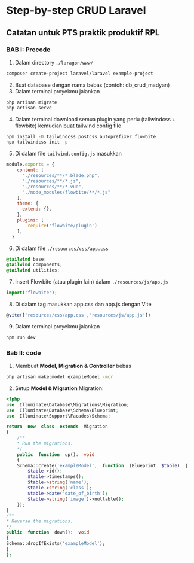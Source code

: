 # Step-by-step CRUD Laravel 
## Catatan untuk PTS praktik produktif RPL
### BAB I: Precode
 1. Dalam directory `./laragon/www/`
```bash
composer create-project laravel/laravel example-project
```
2. Buat database dengan nama bebas (contoh: db_crud_madyan)
3. Dalam terminal proyekmu jalankan 
```bash
php artisan migrate
php artisan serve
```
4. Dalam terminal download semua plugin yang perlu (tailwindcss + flowbite) kemudian buat tailwind config file
```bash
npm install -D tailwindcss postcss autoprefixer flowbite
npx tailwindcss init -p
```
5. Di dalam file `tailwind.config.js` masukkan
```javascript
module.exports = {
    content: [
      "./resources/**/*.blade.php",
      "./resources/**/*.js",
      "./resources/**/*.vue",
      "./node_modules/flowbite/**/*.js"
    ],
    theme: {
      extend: {},
    },
    plugins: [
        require('flowbite/plugin')
    ],
  }
```
6. Di dalam file `./resources/css/app.css`
```css
@tailwind base;  
@tailwind components;  
@tailwind utilities;  
```
7. Insert Flowbite (atau plugin lain) dalam `./resources/js/app.js`
```javascript
import('flowbite');
```
8. Di dalam tag <head></head> masukkan app.css dan app.js dengan Vite
```js
@vite(['resources/css/app.css','resources/js/app.js'])
```
9. Dalam terminal proyekmu jalankan 
 ```bash
 npm run dev
 ```

### Bab II: code
1. Membuat **Model, Migration & Controller** bebas
```bash
php artisan make:model exampleModel -mcr
```
2. Setup **Model & Migration**
Migration:
```php
<?php
use  Illuminate\Database\Migrations\Migration;
use  Illuminate\Database\Schema\Blueprint;
use  Illuminate\Support\Facades\Schema;

return  new  class  extends  Migration
{
	/**
	* Run the migrations.
	*/
	public  function  up():  void
	{
	Schema::create('exampleModel',  function  (Blueprint  $table)  {
		$table->id();
		$table->timestamps();
		$table->string('name');
		$table->string('class');
		$table->date('date_of_birth');
		$table->string('image')->nullable();
	});
}
/**
* Reverse the migrations.
*/
public  function  down():  void
{
Schema::dropIfExists('exampleModel');
}
};
```
